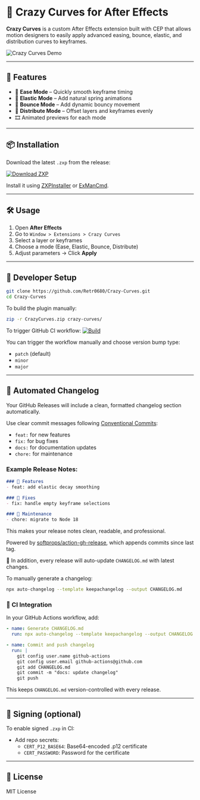 # 🎨 Crazy Curves for After Effects

**Crazy Curves** is a custom After Effects extension built with CEP that allows motion designers to easily apply advanced easing, bounce, elastic, and distribution curves to keyframes.

![Crazy Curves Demo](https://raw.githubusercontent.com/Retr0680/Crazy-Curves/main/demo/crazy-curves-demo.gif)

---

## 🚀 Features

- 🔁 **Ease Mode** – Quickly smooth keyframe timing
- 🧘 **Elastic Mode** – Add natural spring animations
- 🏀 **Bounce Mode** – Add dynamic bouncy movement
- 🧩 **Distribute Mode** – Offset layers and keyframes evenly
- 🎞️ Animated previews for each mode

---

## 📦 Installation

Download the latest `.zxp` from the release:

[![Download ZXP](https://img.shields.io/badge/Download-CrazyCurves.zxp-blue?logo=adobe)](https://github.com/Retr0680/Crazy-Curves/releases/latest)

Install it using [ZXPInstaller](https://zxpinstaller.com) or [ExManCmd](https://helpx.adobe.com/extension-manager/using/command-line.html).

---

## 🛠 Usage

1. Open **After Effects**
2. Go to `Window > Extensions > Crazy Curves`
3. Select a layer or keyframes
4. Choose a mode (Ease, Elastic, Bounce, Distribute)
5. Adjust parameters → Click **Apply**

---

## 🧪 Developer Setup

```bash
git clone https://github.com/Retr0680/Crazy-Curves.git
cd Crazy-Curves
```

To build the plugin manually:
```bash
zip -r CrazyCurves.zip crazy-curves/
```

To trigger GitHub CI workflow:
[![Build](https://github.com/Retr0680/Crazy-Curves/actions/workflows/build.yml/badge.svg)](https://github.com/Retr0680/Crazy-Curves/actions/workflows/build.yml)

You can trigger the workflow manually and choose version bump type:
- `patch` (default)
- `minor`
- `major`

---

## 📝 Automated Changelog

Your GitHub Releases will include a clean, formatted changelog section automatically.

Use clear commit messages following [Conventional Commits](https://www.conventionalcommits.org/en/v1.0.0/):
- `feat:` for new features
- `fix:` for bug fixes
- `docs:` for documentation updates
- `chore:` for maintenance

### Example Release Notes:
```markdown
### 🚀 Features
- feat: add elastic decay smoothing

### 🐛 Fixes
- fix: handle empty keyframe selections

### 🧹 Maintenance
- chore: migrate to Node 18
```

This makes your release notes clean, readable, and professional.

Powered by [softprops/action-gh-release](https://github.com/softprops/action-gh-release), which appends commits since last tag.

📘 In addition, every release will auto-update `CHANGELOG.md` with latest changes.

To manually generate a changelog:
```bash
npx auto-changelog --template keepachangelog --output CHANGELOG.md
```

### 🧩 CI Integration

In your GitHub Actions workflow, add:
```yaml
- name: Generate CHANGELOG.md
  run: npx auto-changelog --template keepachangelog --output CHANGELOG.md

- name: Commit and push changelog
  run: |
    git config user.name github-actions
    git config user.email github-actions@github.com
    git add CHANGELOG.md
    git commit -m "docs: update changelog"
    git push
```

This keeps `CHANGELOG.md` version-controlled with every release.

---

## 🔐 Signing (optional)

To enable signed `.zxp` in CI:
- Add repo secrets:
  - `CERT_P12_BASE64`: Base64-encoded .p12 certificate
  - `CERT_PASSWORD`: Password for the certificate

---

## 📄 License
MIT License

